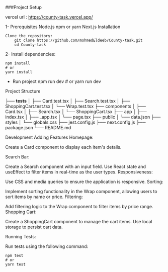 ###Project Setup

vercel url : https://county-task.vercel.app/

1- Prerequisites
Node.js
npm or yarn
Next.js
Installation

    Clone the repository:
        git clone https://github.com/mohmedEldeeb/County-task.git
        cd County-task

2- Install dependencies:

    npm install
    # or
    yarn install

- Run project
  npm run dev # or
  yarn run dev

Project Structure

├── **tests**
│ ├── Card.test.tsx
│ ├── Search.test.tsx
│ ├── ShoppingCart.test.tsx
│ └── Wrap.test.tsx
├── components
│ ├── Card.tsx
│ ├── Search.tsx
│ └── ShoppingCart.tsx
├── app
│ ├── index.tsx
│ ├── \_app.tsx
│ └── page.tsx
├── public
│ └── data.json
├── styles
│ └── globals.css
├── jest.config.js
├── next.config.js
├── package.json
└── README.md

Development
Adding Features
Homepage:

Create a Card component to display each item's details.

Search Bar:

Create a Search component with an input field.
Use React state and useEffect to filter items in real-time as the user types.
Responsiveness:

Use CSS and media queries to ensure the application is responsive.
Sorting:

Implement sorting functionality in the Wrap component, allowing users to sort items by name or price.
Filtering:

Add filtering logic to the Wrap component to filter items by price range.
Shopping Cart:

Create a ShoppingCart component to manage the cart items.
Use local storage to persist cart data.

Running Tests:

Run tests using the following command:

    npm test
    # or
    yarn test
